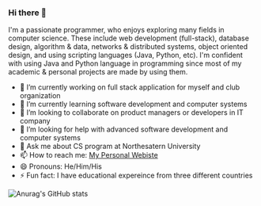 ### Hi there 👋


I'm a passionate programmer, who enjoys exploring many fields in computer science. These include web development (full-stack), database design, algorithm & data, networks & distributed systems, object oriented design, and using scripting languages (Java, Python, etc). I'm confident with using Java and Python language in programming since most of my academic & personal projects are made by using them.

- 🔭 I’m currently working on full stack application for myself and club organization
- 🌱 I’m currently learning software development and computer systems
- 👯 I’m looking to collaborate on product managers or developers in IT company
- 🤔 I’m looking for help with advanced software development and computer systems
- 💬 Ask me about CS program at Northesatern University
- 📫 How to reach me: [My Personal Webiste](https://callmejim.netlify.app/)
- 😄 Pronouns: He/Him/His
- ⚡ Fun fact: I have educational expereince from three different countries

![Anurag's GitHub stats](https://github-readme-stats.vercel.app/api?username=callmejim1226&show_icons=true&theme=radical&hide=stars,issues)
